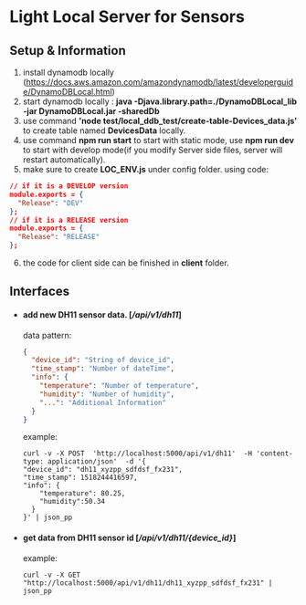 # Light Local Server for Sensors

## Setup & Information

1. install dynamodb locally (https://docs.aws.amazon.com/amazondynamodb/latest/developerguide/DynamoDBLocal.html)
2. start dynamodb locally : **java -Djava.library.path=./DynamoDBLocal_lib -jar DynamoDBLocal.jar -sharedDb**
3. use command **'node test/local_ddb_test/create-table-Devices_data.js'** to create table named **DevicesData** locally.
4. use command **npm run start** to start with static mode, use **npm run dev** to start with develop mode(if you modify Server side files, server will restart automatically).
5. make sure to create **LOC_ENV.js** under config folder. using code:
  ```json
  // if it is a DEVELOP version
  module.exports = {
    "Release": "DEV"
  };
  // if it is a RELEASE version
  module.exports = {
    "Release": "RELEASE"
  };
  ```
6. the code for client side can be finished in **client** folder.

## Interfaces

* #### add new DH11 sensor data. [_/api/v1/dh11_]

  data pattern:

  ```json
  {
    "device_id": "String of device_id",
    "time_stamp": "Number of dateTime",
    "info": {
      "temperature": "Number of temperature",
      "humidity": "Number of humidity",
      "...": "Additional Information"
    }
  }
  ```

  example:

  ```
  curl -v -X POST  'http://localhost:5000/api/v1/dh11'  -H 'content-type: application/json'  -d '{
  "device_id": "dh11_xyzpp_sdfdsf_fx231",
  "time_stamp": 1518244416597,
  "info": {
      "temperature": 80.25,
      "humidity":50.34
    }
  }' | json_pp
  ```

* #### get data from DH11 sensor id [_/api/v1/dh11/{device_id}_]

  example:

  ```
  curl -v -X GET "http://localhost:5000/api/v1/dh11/dh11_xyzpp_sdfdsf_fx231" | json_pp
  ```
